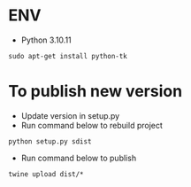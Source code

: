 # ENV
- Python 3.10.11
```
sudo apt-get install python-tk
```

# To publish new version
- Update version in setup.py
- Run command below to rebuild project
```
python setup.py sdist
```
- Run command below to publish
```
twine upload dist/*
```